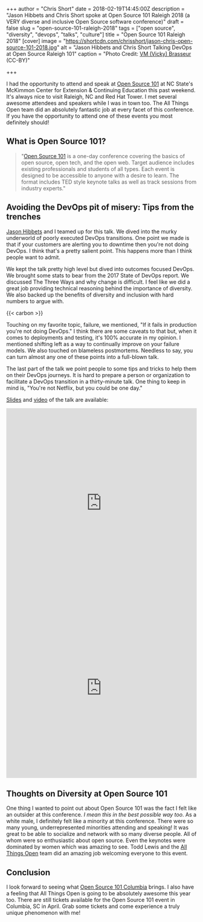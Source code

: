 +++
author = "Chris Short"
date = 2018-02-19T14:45:00Z
description = "Jason Hibbets and Chris Short spoke at Open Source 101 Raleigh 2018 (a VERY diverse and inclusive Open Source software conference)"
draft = false
slug = "open-source-101-raleigh-2018"
tags = ["open source", "diversity", "devops", "talks", "culture"]
title = "Open Source 101 Raleigh 2018"
[cover]
image = "https://shortcdn.com/chrisshort/jason-chris-open-source-101-2018.jpg"
alt = "Jason Hibbets and Chris Short Talking DevOps at Open Source Raleigh 101"
caption = "Photo Credit: [VM (Vicky) Brasseur](https://www.vmbrasseur.com/) (CC-BY)"

+++

I had the opportunity to attend and speak at [Open Source 101](http://opensource101.com/) at NC State's McKimmon Center for Extension & Continuing Education this past weekend. It's always nice to visit Raleigh, NC and Red Hat Tower. I met several awesome attendees and speakers while I was in town too. The All Things Open team did an absolutely fantastic job at every facet of this conference. If you have the opportunity to attend one of these events you most definitely should!


## What is Open Source 101?

> "[Open Source 101](http://opensource101.com/) is a one-day conference covering the basics of open source, open tech, and the open web. Target audience includes existing professionals and students of all types. Each event is designed to be accessible to anyone with a desire to learn. The format includes TED style keynote talks as well as track sessions from industry experts."

## Avoiding the DevOps pit of misery: Tips from the trenches

[Jason Hibbets](https://hibbets.net/blog/) and I teamed up for this talk. We dived into the murky underworld of poorly executed DevOps transitions. One point we made is that if your customers are alerting you to downtime then you're not doing DevOps. I think that's a pretty salient point. This happens more than I think people want to admit.

We kept the talk pretty high level but dived into outcomes focused DevOps. We brought some stats to bear from the 2017 State of DevOps report. We discussed The Three Ways and why change is difficult. I feel like we did a great job providing technical reasoning behind the importance of diversity. We also backed up the benefits of diversity and inclusion with hard numbers to argue with.

{{< carbon >}}

Touching on my favorite topic, failure, we mentioned, "If it fails in production you're not doing DevOps." I think there are some caveats to that but, when it comes to deployments and testing, it's 100% accurate in my opinion. I mentioned shifting left as a way to continually improve on your failure models. We also touched on blameless postmortems. Needless to say, you can turn almost any one of these points into a full-blown talk.

The last part of the talk we point people to some tips and tricks to help them on their DevOps journeys. It is hard to prepare a person or organization to facilitate a DevOps transition in a thirty-minute talk. One thing to keep in mind is, "You're not Netflix, but you could be one day."

[Slides](https://shortcdn.com/chrisshort/avoiding-the-DevOps-pit-of-misery_Tips-from-the-trenches.pdf) and [video](https://shortcdn.com/chrisshort/jason-hibbets-chris-short-open-source-101-raleigh-2018.mp4) of the talk are available:

<embed src="https://shortcdn.com/chrisshort/avoiding-the-DevOps-pit-of-misery_Tips-from-the-trenches.pdf" width="100%" height="500px" alt="pdf" />

<iframe src="https://www.facebook.com/plugins/video.php?href=https%3A%2F%2Fwww.facebook.com%2Fjhibbets%2Fvideos%2F10215153138403454%2F&show_text=0&width=267" width="100%" height="476" style="border:none;overflow:hidden" scrolling="no" frameborder="0" allowTransparency="true" allowFullScreen="true"></iframe>

## Thoughts on Diversity at Open Source 101

One thing I wanted to point out about Open Source 101 was the fact I felt like an outsider at this conference. *I mean this in the best possible way too*. As a white male, I definitely felt like a minority at this conference. There were so many young, underrepresented minorities attending and speaking! It was great to be able to socialize and network with so many diverse people. All of whom were so enthusiastic about open source. Even the keynotes were dominated by women which was amazing to see. Todd Lewis and the [All Things Open](https://allthingsopen.org/) team did an amazing job welcoming everyone to this event.

## Conclusion

I look forward to seeing what [Open Source 101 Columbia](http://opensource101.com) brings. I also have a feeling that All Things Open is going to be absolutely awesome this year too. There are still tickets available for the Open Source 101 event in Columbia, SC in April. Grab some tickets and come experience a truly unique phenomenon with me!
